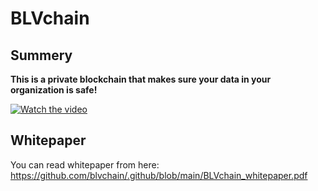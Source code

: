 # BLVchain

## Summery

**This is a private blockchain that makes sure your data in your organization is safe!**

[![Watch the video](https://img.youtube.com/vi/nqnquL9HL1M/0.jpg)](https://youtu.be/nqnquL9HL1M)

## Whitepaper

You can read whitepaper from here: <https://github.com/blvchain/.github/blob/main/BLVchain_whitepaper.pdf>
